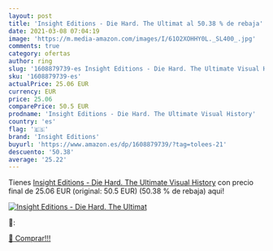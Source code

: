 ```yaml
---
layout: post
title: 'Insight Editions - Die Hard. The Ultimat al 50.38 % de rebaja'
date: 2021-03-08 07:04:19
image: 'https://m.media-amazon.com/images/I/61O2XOHHY0L._SL400_.jpg'
comments: true
category: ofertas
author: ring
slug: '1608879739-es Insight Editions - Die Hard. The Ultimate Visual History'
sku: '1608879739-es'
actualPrice: 25.06 EUR
currency: EUR
price: 25.06
comparePrice: 50.5 EUR
prodname: 'Insight Editions - Die Hard. The Ultimate Visual History'
country: 'es'
flag: '🇪🇸'
brand: 'Insight Editions'
buyurl: 'https://www.amazon.es/dp/1608879739/?tag=tolees-21'
descuento: '50.38'
average: '25.22'
---
```


Tienes [Insight Editions - Die Hard. The Ultimate Visual History](https://www.amazon.es/dp/1608879739/?tag=tolees-21) con precio final de  25.06 EUR (original: 50.5 EUR) (50.38 %  de rebaja) aqui!

[![Insight Editions - Die Hard. The Ultimat](https://m.media-amazon.com/images/I/61O2XOHHY0L._SL400_.jpg)](https://www.amazon.es/dp/1608879739/?tag=tolees-21)

🔎:


[🛒 Comprar!!!](https://www.amazon.es/dp/1608879739/?tag=tolees-21)
